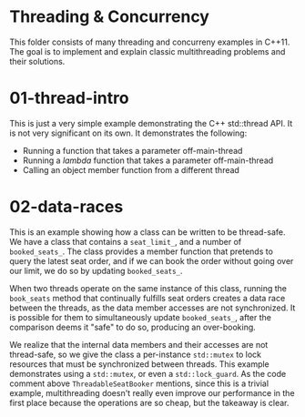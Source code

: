 # Threading & Concurrency

This folder consists of many threading and concurreny examples in C++11. The
goal is to implement and explain classic multithreading problems and their
solutions.

# 01-thread-intro

This is just a very simple example demonstrating the C++ std::thread API. It is
not very significant on its own. It demonstrates the following:

 - Running a function that takes a parameter off-main-thread
 - Running a _lambda_ function that takes a parameter off-main-thread
 - Calling an object member function from a different thread

# 02-data-races

This is an example showing how a class can be written to be thread-safe. We have
a class that contains a `seat_limit_`, and a number of `booked_seats_`. The
class provides a member function that pretends to query the latest seat order,
and if we can book the order without going over our limit, we do so by updating
`booked_seats_`.

When two threads operate on the same instance of this class, running the
`book_seats` method that continually fulfills seat orders creates a data race
between the threads, as the data member accesses are not synchronized. It is
possible for them to simultaneously update `booked_seats_`, after the comparison
deems it "safe" to do so, producing an over-booking.

We realize that the internal data members and their accesses are not
thread-safe, so we give the class a per-instance `std::mutex` to lock resources
that must be synchronized between threads. This example demonstrates using a
`std::mutex`, or even a `std::lock_guard`. As the code comment above
`ThreadableSeatBooker` mentions, since this is a trivial example, multithreading
doesn't really even improve our performance in the first place because the
operations are so cheap, but the takeaway is clear.

